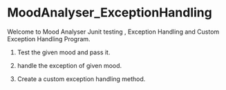 # MoodAnalyser_ExceptionHandling

Welcome to Mood Analyser Junit testing , Exception Handling and Custom Exception Handling Program.

1. Test the given mood and pass it.

2. handle the exception of given mood.

3. Create a custom exception handling method.
